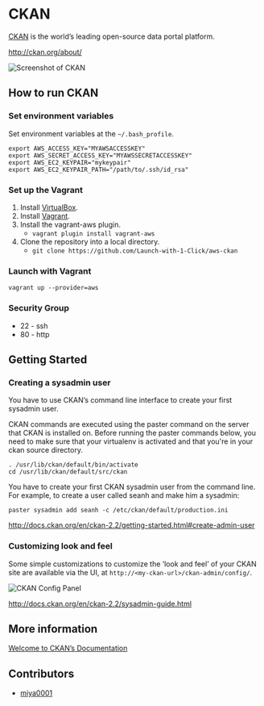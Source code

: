 # CKAN

[CKAN](http://ckan.org/) is the world’s leading open-source data portal platform.

http://ckan.org/about/

![Screenshot of CKAN](https://www.evernote.com/shard/s21/sh/7d36cc3a-b0ab-4d44-b845-27775ce36c1f/2625d18b327ff3df2e2210292af446cb/deep/0/Welcome---CKAN.png)

## How to run CKAN

### Set environment variables

Set environment variables at the `~/.bash_profile`.

```
export AWS_ACCESS_KEY="MYAWSACCESSKEY"
export AWS_SECRET_ACCESS_KEY="MYAWSSECRETACCESSKEY"
export AWS_EC2_KEYPAIR="mykeypair"
export AWS_EC2_KEYPAIR_PATH="/path/to/.ssh/id_rsa"
```

### Set up the Vagrant

1. Install [VirtualBox](https://www.virtualbox.org/).
2. Install [Vagrant](http://www.vagrantup.com/).
3. Install the vagrant-aws plugin.
    * `vagrant plugin install vagrant-aws`
4. Clone the repository into a local directory.
    * `git clone https://github.com/Launch-with-1-Click/aws-ckan`

### Launch with Vagrant

```
vagrant up --provider=aws
```

### Security Group

* 22 - ssh
* 80 - http

## Getting Started

### Creating a sysadmin user

You have to use CKAN’s command line interface to create your first sysadmin user.

CKAN commands are executed using the paster command on the server that CKAN is installed on. Before running the paster commands below, you need to make sure that your virtualenv is activated and that you're in your ckan source directory.

```
. /usr/lib/ckan/default/bin/activate
cd /usr/lib/ckan/default/src/ckan
```

You have to create your first CKAN sysadmin user from the command line. For example, to create a user called seanh and make him a sysadmin:

```
paster sysadmin add seanh -c /etc/ckan/default/production.ini
```

http://docs.ckan.org/en/ckan-2.2/getting-started.html#create-admin-user

### Customizing look and feel

Some simple customizations to customize the ‘look and feel’ of your CKAN site are available via the UI, at `http://<my-ckan-url>/ckan-admin/config/`.

![CKAN Config Panel](https://www.evernote.com/shard/s21/sh/b4245a4f-a769-433e-8235-d05ee0156c0d/e731f862589c40101fd6d72f46704f2f/deep/0/Administration---CKAN.png)

http://docs.ckan.org/en/ckan-2.2/sysadmin-guide.html

## More information

[Welcome to CKAN’s Documentation](http://docs.ckan.org/en/ckan-2.2/)

## Contributors

* [miya0001](https://github.com/miya0001)


